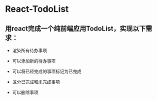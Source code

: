 # React-TodoList

## 用react完成一个纯前端应用TodoList，实现以下需求：

  * 渲染所有待办事项

  * 可以添加新的待办事项

  * 可以将已经完成的事项标记为已完成

  * 区分已完成和未完成事项

  * 可以删除事项
